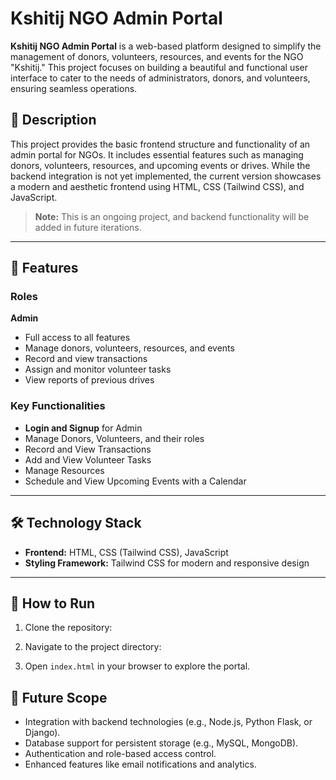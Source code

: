 # Kshitij NGO Admin Portal

**Kshitij NGO Admin Portal** is a web-based platform designed to simplify the management of donors, volunteers, resources, and events for the NGO "Kshitij." This project focuses on building a beautiful and functional user interface to cater to the needs of administrators, donors, and volunteers, ensuring seamless operations.

## 📖 Description
This project provides the basic frontend structure and functionality of an admin portal for NGOs. It includes essential features such as managing donors, volunteers, resources, and upcoming events or drives. While the backend integration is not yet implemented, the current version showcases a modern and aesthetic frontend using HTML, CSS (Tailwind CSS), and JavaScript.

> **Note:** This is an ongoing project, and backend functionality will be added in future iterations.

---

## 🌟 Features
### Roles
**Admin**
   - Full access to all features
   - Manage donors, volunteers, resources, and events
   - Record and view transactions
   - Assign and monitor volunteer tasks
   - View reports of previous drives


### Key Functionalities
- **Login and Signup** for Admin
- Manage Donors, Volunteers, and their roles
- Record and View Transactions
- Add and View Volunteer Tasks
- Manage Resources
- Schedule and View Upcoming Events with a Calendar

---

## 🛠️ Technology Stack
- **Frontend:** HTML, CSS (Tailwind CSS), JavaScript
- **Styling Framework:** Tailwind CSS for modern and responsive design


---

## 🚀 How to Run
1. Clone the repository:

2. Navigate to the project directory:
  
3. Open `index.html` in your browser to explore the portal.


## 🌱 Future Scope
- Integration with backend technologies (e.g., Node.js, Python Flask, or Django).
- Database support for persistent storage (e.g., MySQL, MongoDB).
- Authentication and role-based access control.
- Enhanced features like email notifications and analytics.



